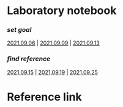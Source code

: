 # Laboratory notebook
### *set goal*
[2021.09.06](https://github.com/Anbak00/MLAgents-LevelDesign/blob/main/Docs/Laboratory/2021.09.06.md) |
[2021.09.09](https://github.com/Anbak00/MLAgents-LevelDesign/blob/main/Docs/Laboratory/2021.09.09.md) |
[2021.09.13](https://github.com/Anbak00/MLAgents-LevelDesign/blob/main/Docs/Laboratory/2021.09.13.md)

### *find reference*
[2021.09.15](https://github.com/Anbak00/MLAgents-LevelDesign/blob/main/Docs/Laboratory/2021.09.15.md) |
[2021.09.19](https://github.com/Anbak00/MLAgents-LevelDesign/blob/main/Docs/Laboratory/2021.09.19.md) |
[2021.09.25](https://github.com/Anbak00/MLAgents-LevelDesign/blob/main/Docs/Laboratory/2021.09.25.md) 
# Reference link
